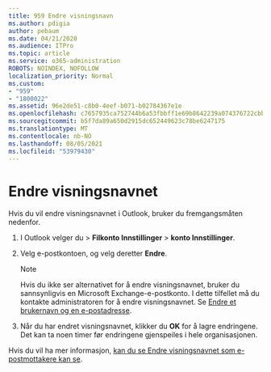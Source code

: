 ```yaml
---
title: 959 Endre visningsnavn
ms.author: pdigia
author: pebaum
ms.date: 04/21/2020
ms.audience: ITPro
ms.topic: article
ms.service: o365-administration
ROBOTS: NOINDEX, NOFOLLOW
localization_priority: Normal
ms.custom:
- "959"
- "1800022"
ms.assetid: 96e2de51-c8b0-4eef-b071-b02784367e1e
ms.openlocfilehash: c7657935ca752744b6a53fbbff1e69b8642239a074376722cbb0b1fa4036650c
ms.sourcegitcommit: b5f7da89a650d2915dc652449623c78be6247175
ms.translationtype: MT
ms.contentlocale: nb-NO
ms.lasthandoff: 08/05/2021
ms.locfileid: "53979430"
---
```

# <a name="change-your-display-name"></a>Endre visningsnavnet
  
Hvis du vil endre visningsnavnet i Outlook, bruker du fremgangsmåten nedenfor.
  
1. I Outlook velger  du \> **Filkonto Innstillinger** \> **konto Innstillinger**.

2. Velg e-postkontoen, og velg deretter **Endre**.

    > [!NOTE]
    > Hvis du ikke ser alternativet for å endre visningsnavnet, bruker du sannsynligvis en Microsoft Exchange-e-postkonto. I dette tilfellet må du kontakte administratoren for å endre visningsnavnet. Se [Endre et brukernavn og en e-postadresse](https://docs.microsoft.com/microsoft-365/admin/add-users/change-a-user-name-and-email-address).
  
3. Når du har endret visningsnavnet, klikker du **OK** for å lagre endringene. Det kan ta noen timer før endringene gjenspeiles i hele organisasjonen.

Hvis du vil ha mer informasjon, [kan du se Endre visningsnavnet som e-postmottakere kan se](https://support.office.com/article/2b53331a-ba2a-4803-88dc-ac9fe376c8a9.aspx).
  